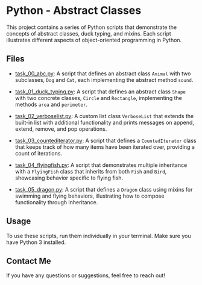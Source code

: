 # Python - Abstract Classes

This project contains a series of Python scripts that demonstrate the concepts of abstract classes, duck typing, and mixins. Each script illustrates different aspects of object-oriented programming in Python.

## Files

- [task_00_abc.py](task_00_abc.py): A script that defines an abstract class `Animal` with two subclasses, `Dog` and `Cat`, each implementing the abstract method `sound`.
  
- [task_01_duck_typing.py](task_01_duck_typing.py): A script that defines an abstract class `Shape` with two concrete classes, `Circle` and `Rectangle`, implementing the methods `area` and `perimeter`.

- [task_02_verboselist.py](task_02_verboselist.py): A custom list class `VerboseList` that extends the built-in list with additional functionality and prints messages on append, extend, remove, and pop operations.

- [task_03_countediterator.py](task_03_countediterator.py): A script that defines a `CountedIterator` class that keeps track of how many items have been iterated over, providing a count of iterations.

- [task_04_flyingfish.py](task_04_flyingfish.py): A script that demonstrates multiple inheritance with a `FlyingFish` class that inherits from both `Fish` and `Bird`, showcasing behavior specific to flying fish.

- [task_05_dragon.py](task_05_dragon.py): A script that defines a `Dragon` class using mixins for swimming and flying behaviors, illustrating how to compose functionality through inheritance.

## Usage

To use these scripts, run them individually in your terminal. Make sure you have Python 3 installed.

## Contact Me

If you have any questions or suggestions, feel free to reach out!